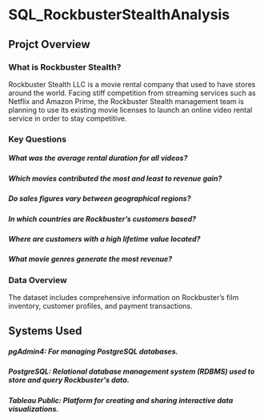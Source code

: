 # SQL_RockbusterStealthAnalysis
## Projct Overview
### What is Rockbuster Stealth?
Rockbuster Stealth LLC is a movie rental company that used to have stores around the world. Facing stiff competition from streaming services such as Netflix and Amazon Prime, the Rockbuster Stealth management team is planning to use its existing movie licenses to launch an online video rental service in order to stay competitive.

### Key Questions
##### What was the average rental duration for all videos?
##### Which movies contributed the most and least to revenue gain?
##### Do sales figures vary between geographical regions?
##### In which countries are Rockbuster’s customers based?
##### Where are customers with a high lifetime value located?
##### What movie genres generate the most revenue?

### Data Overview
The dataset includes comprehensive information on Rockbuster’s film inventory, customer profiles, and payment transactions.


## Systems Used
##### pgAdmin4: For managing PostgreSQL databases.
##### PostgreSQL: Relational database management system (RDBMS) used to store and query Rockbuster's data.
##### Tableau Public: Platform for creating and sharing interactive data visualizations.

